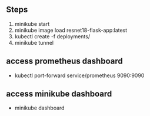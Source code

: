 ## Steps
1. minikube start
2. minikube image load resnet18-flask-app:latest
3. kubectl create -f deployments/
4. minikube tunnel

## access prometheus dashboard
- kubectl port-forward service/prometheus 9090:9090

## access minikube dashboard
- minikube dashboard